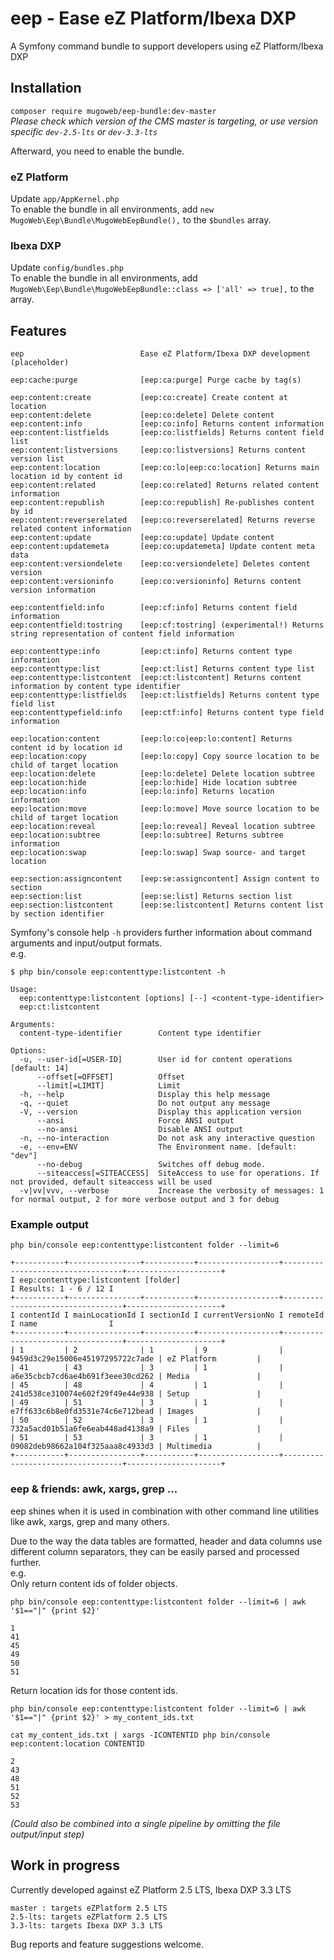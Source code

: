 # eep - Ease eZ Platform/Ibexa DXP
A Symfony command bundle to support developers using eZ Platform/Ibexa DXP

## Installation
`composer require mugoweb/eep-bundle:dev-master`   
_Please check which version of the CMS master is targeting, or use version specific `dev-2.5-lts` or `dev-3.3-lts`_

Afterward, you need to enable the bundle.   
### eZ Platform
Update `app/AppKernel.php`   
To enable the bundle in all environments, add `new MugoWeb\Eep\Bundle\MugoWebEepBundle(),` to the `$bundles` array.

### Ibexa DXP
Update `config/bundles.php`   
To enable the bundle in all environments, add `MugoWeb\Eep\Bundle\MugoWebEepBundle::class => ['all' => true],` to the array.

## Features
```
eep                          Ease eZ Platform/Ibexa DXP development (placeholder)

eep:cache:purge              [eep:ca:purge] Purge cache by tag(s)

eep:content:create           [eep:co:create] Create content at location
eep:content:delete           [eep:co:delete] Delete content
eep:content:info             [eep:co:info] Returns content information
eep:content:listfields       [eep:co:listfields] Returns content field list
eep:content:listversions     [eep:co:listversions] Returns content version list
eep:content:location         [eep:co:lo|eep:co:location] Returns main location id by content id
eep:content:related          [eep:co:related] Returns related content information
eep:content:republish        [eep:co:republish] Re-publishes content by id
eep:content:reverserelated   [eep:co:reverserelated] Returns reverse related content information
eep:content:update           [eep:co:update] Update content
eep:content:updatemeta       [eep:co:updatemeta] Update content meta data
eep:content:versiondelete    [eep:co:versiondelete] Deletes content version
eep:content:versioninfo      [eep:co:versioninfo] Returns content version information

eep:contentfield:info        [eep:cf:info] Returns content field information
eep:contentfield:tostring    [eep:cf:tostring] (experimental!) Returns string representation of content field information

eep:contenttype:info         [eep:ct:info] Returns content type information
eep:contenttype:list         [eep:ct:list] Returns content type list
eep:contenttype:listcontent  [eep:ct:listcontent] Returns content information by content type identifier
eep:contenttype:listfields   [eep:ct:listfields] Returns content type field list
eep:contenttypefield:info    [eep:ctf:info] Returns content type field information

eep:location:content         [eep:lo:co|eep:lo:content] Returns content id by location id
eep:location:copy            [eep:lo:copy] Copy source location to be child of target location
eep:location:delete          [eep:lo:delete] Delete location subtree
eep:location:hide            [eep:lo:hide] Hide location subtree
eep:location:info            [eep:lo:info] Returns location information
eep:location:move            [eep:lo:move] Move source location to be child of target location
eep:location:reveal          [eep:lo:reveal] Reveal location subtree
eep:location:subtree         [eep:lo:subtree] Returns subtree information
eep:location:swap            [eep:lo:swap] Swap source- and target location

eep:section:assigncontent    [eep:se:assigncontent] Assign content to section
eep:section:list             [eep:se:list] Returns section list
eep:section:listcontent      [eep:se:listcontent] Returns content list by section identifier
```
Symfony's console help `-h` providers further information about command arguments and input/output formats.   
e.g.   
```
$ php bin/console eep:contenttype:listcontent -h

Usage:
  eep:contenttype:listcontent [options] [--] <content-type-identifier>
  eep:ct:listcontent

Arguments:
  content-type-identifier        Content type identifier

Options:
  -u, --user-id[=USER-ID]        User id for content operations [default: 14]
      --offset[=OFFSET]          Offset
      --limit[=LIMIT]            Limit
  -h, --help                     Display this help message
  -q, --quiet                    Do not output any message
  -V, --version                  Display this application version
      --ansi                     Force ANSI output
      --no-ansi                  Disable ANSI output
  -n, --no-interaction           Do not ask any interactive question
  -e, --env=ENV                  The Environment name. [default: "dev"]
      --no-debug                 Switches off debug mode.
      --siteaccess[=SITEACCESS]  SiteAccess to use for operations. If not provided, default siteaccess will be used
  -v|vv|vvv, --verbose           Increase the verbosity of messages: 1 for normal output, 2 for more verbose output and 3 for debug
```

### Example output
`php bin/console eep:contenttype:listcontent folder --limit=6`
```
+-----------+----------------+-----------+------------------+----------------------------------+---------------------+
I eep:contenttype:listcontent [folder]                                                         I Results: 1 - 6 / 12 I
+-----------+----------------+-----------+------------------+----------------------------------+---------------------+
I contentId I mainLocationId I sectionId I currentVersionNo I remoteId                         I name                I
+-----------+----------------+-----------+------------------+----------------------------------+---------------------+
| 1         | 2              | 1         | 9                | 9459d3c29e15006e45197295722c7ade | eZ Platform         |
| 41        | 43             | 3         | 1                | a6e35cbcb7cd6ae4b691f3eee30cd262 | Media               |
| 45        | 48             | 4         | 1                | 241d538ce310074e602f29f49e44e938 | Setup               |
| 49        | 51             | 3         | 1                | e7ff633c6b8e0fd3531e74c6e712bead | Images              |
| 50        | 52             | 3         | 1                | 732a5acd01b51a6fe6eab448ad4138a9 | Files               |
| 51        | 53             | 3         | 1                | 09082deb98662a104f325aaa8c4933d3 | Multimedia          |
+-----------+----------------+-----------+------------------+----------------------------------+---------------------+
```

### eep & friends: awk, xargs, grep ...
eep shines when it is used in combination with other command line utilities like awk, xargs, grep and many others.   

Due to the way the data tables are formatted, header and data columns use different column separators, they can be easily parsed and processed further.   
e.g.   
Only return content ids of folder objects.
```
php bin/console eep:contenttype:listcontent folder --limit=6 | awk '$1=="|" {print $2}'

1
41
45
49
50
51
```

Return location ids for those content ids.   
```
php bin/console eep:contenttype:listcontent folder --limit=6 | awk '$1=="|" {print $2}' > my_content_ids.txt

cat my_content_ids.txt | xargs -ICONTENTID php bin/console eep:content:location CONTENTID

2
43
48
51
52
53
```
_(Could also be combined into a single pipeline by omitting the file output/input step)_



## Work in progress
Currently developed against eZ Platform 2.5 LTS, Ibexa DXP 3.3 LTS
```
master : targets eZPlatform 2.5 LTS   
2.5-lts: targets eZPlatform 2.5 LTS   
3.3-lts: targets Ibexa DXP 3.3 LTS
```
Bug reports and feature suggestions welcome.



